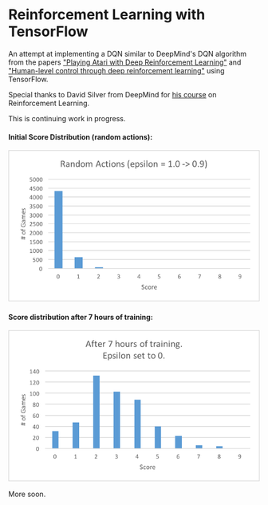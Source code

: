 # Reinforcement Learning with TensorFlow #

An attempt at implementing a DQN similar to DeepMind's DQN algorithm from the papers ["Playing Atari with Deep Reinforcement Learning"](https://www.cs.toronto.edu/~vmnih/docs/dqn.pdf) and ["Human-level control through deep reinforcement learning"](https://storage.googleapis.com/deepmind-media/dqn/DQNNaturePaper.pdf) using TensorFlow.

Special thanks to David Silver from DeepMind for [his course](https://youtu.be/2pWv7GOvuf0?list=PLzuuYNsE1EZAXYR4FJ75jcJseBmo4KQ9-) on Reinforcement Learning.

This is continuing work in progress.

#### Initial Score Distribution (random actions):

![Initial Score Distribution (random actions)](./statistics/random_actions.png)

#### Score distribution after 7 hours of training:

![Score dist. after 7 hours of training](./statistics/7_hours.png)

More soon.
